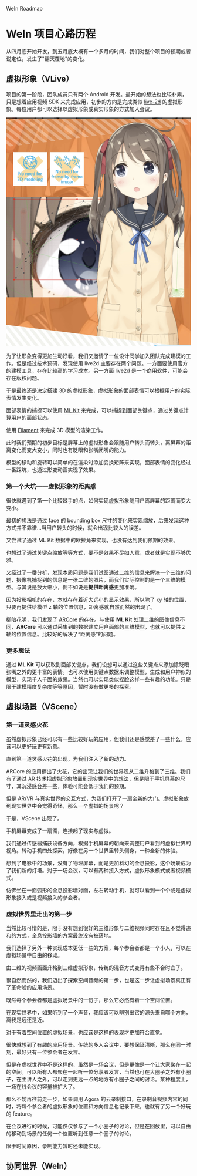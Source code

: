 WeIn Roadmap

# WeIn 项目心路历程

从四月底开始开发，到五月底大概有一个多月的时间，我们对整个项目的预期或者说定位，发生了"翻天覆地"的变化。

## 虚拟形象（VLive）

项目的第一阶段，团队成员只有两个 Android 开发。最开始的想法也比较朴素，只是想着应用视频 SDK 来完成应用，初步的方向是完成类似 [live-2d](https://www.live2d.com/en/) 的虚拟形象。每位用户都可以选择以虚拟形象或真实形象的方式加入会议。

![live2d](image/live2d.jpg)

为了让形象变得更加生动好看，我们又邀请了一位设计同学加入团队完成建模的工作。但是经过技术预研，发现使用 live2d 主要存在两个问题。一方面要使用官方的建模工具，存在比较高的学习成本。另一方面 live2d 是一个商用软件，可能会存在版权问题。

于是最终还是决定搭建 3D 的虚拟形象，虚拟形象的面部表情可以根据用户的实际表情发生变化。

面部表情的捕捉可以使用 [ML Kit](https://developers.google.com/ml-kit) 来完成，可以捕捉到面部关键点，通过关键点计算用户的面部状态。

使用 [Filament](https://github.com/google/filament) 来完成 3D 模型的渲染工作。

此时我们预期的初步目标是屏幕上的虚拟形象会跟随用户转头而转头，离屏幕的距离变化而变大变小，同时也有眨眼和张嘴闭嘴的能力。

模型的移动和旋转可以简单的在渲染时添加变换矩阵来实现，面部表情的变化经过一番踩坑，也通过形变动画实现了效果。

### 第一个大坑——虚拟形象的距离感

很快就遇到了第一个比较棘手的点，如何实现虚拟形象随用户离屏幕的距离而变大变小。

最初的想法是通过 face 的 bounding box 尺寸的变化来实现缩放，后来发现这种方式并不靠谱…当用户转头的时候，就会出现比较大的误差。

又尝试了通过 ML Kit 数据中的欧拉角来实现，也没有达到我们预期的效果。

也想过了通过关键点缩放等等方式，要不是效果不尽如人意，或者就是实现不够优雅。

又经过了一番分析，发现本质问题是我们试图通过二维的信息来解决一个三维的问题，摄像机捕捉到的信息是一张二维的照片，而我们实际控制的是一个三维的模型。与其说是放大缩小，倒不如说是**提供距离感**更加准确。

因为投影相机的存在，本就存在着近大远小的显示效果，所以除了 xy 轴的位置，只要再提供给模型 z 轴的位置信息，距离感就自然而然的出现了。

柳暗花明，我们发现了 [ARCore](https://developers.google.com/ar) 的存在。与使用 **ML Kit** 处理二维的图像信息不同，**ARCore** 可以通过采集到的数据建立用户面部的三维模型，也就可以提供 z 轴的位置信息。比较好的解决了“距离感”的问题。

### 更多想法

通过 **ML Kit** 可以获取到面部关键点，我们设想可以通过这些关键点来添加除眨眼张嘴之外的更丰富的表情。也可以使用关键点数据来调整模型，生成和用户神似的模型，实现千人千面的效果。当然也可以实现类似捏脸这样一些有趣的功能。只是限于建模精度复杂度等等原因，暂时没有做更多的探索。

## 虚拟场景（VScene）

### 第一道灵感火花

虽然虚拟形象已经可以有一些比较好玩的应用，但我们还是感觉差了一些什么，应该可以更好玩更有新意。

直到第一道灵感火花的出现，为我们注入了新的动力。

ARCore 的应用擦出了火花，它的出现让我们的世界观从二维升格到了三维。我们有了通过 AR 技术把虚拟形象放置到现实世界中的想法，但是限于手机屏幕的尺寸，其沉浸感会差一些，体验可能会低于我们的预期。

但是 AR/VR 与真实世界的交互方式，为我们打开了一扇全新的大门。虚拟形象放到现实世界中会觉得奇怪，那么一个虚拟的场景呢？

于是，VScene 出现了。

手机屏幕变成了一扇窗，连接起了现实与虚拟。

我们通过传感器捕获设备方向，根据手机屏幕的朝向来调整用户看到的虚拟世界的视角。转动手机四处探索，好像在另一个世界里转头侧身，一种全新的体验。

想到了电影中的场景，没有了物理屏幕，而是更加科幻的全息投影，这个场景成为了我们新的灯塔。对于一场会议，可以有两种接入方式，虚拟形象模式或者视频模式。

仿佛坐在一面弧形的全息投影墙对面，左右转动手机，就可以看到一个个或是虚拟形象接入或是视频接入的参会者。

### 虚拟世界里走出的第一步

当然比较可惜的是，限于没有想到很好的三维形象与二维视频同时存在且不觉得违和的方式，全息投影墙的方案最终没有被落地。

我们选择了另外一种实现成本更低一些的方案，每个参会者都是一个小人，可以在虚拟场景中自由的移动。

由二维的视频画面升格到三维虚拟形象，传统的混音方式变得有些不合时宜了。

很自然而然的，我们迈出了探索空间音频的第一步，也是这一步让虚拟场景真正有了革命般的应用场景。

既然每个参会者都是虚拟场景中的一份子，那么它必然有着一个空间位置。

在现实世界中，如果听到了一个声音，我应该可以辨别出它的源头来自哪个方向，离我是远还是近。

对于有着空间位置的虚拟场景，也应该是这样的表现才更加符合直觉。

很快就想到了有趣的应用场景。传统的多人会议中，要想保证清晰，那么在同一时刻，最好只有一位参会者在发言。

但是在虚拟世界中不是这样的，虽然是一场会议，但是更像是一个让大家聚在一起的空间。可以所有人都聚在一起听一位分享者发言，当然也可在大圈子之外有小圈子，在主讲人之外，可以走到更远一点的地方有小圈子之间的讨论。某种程度上，一场在线会议的容量被扩大了。

那么不妨再往前走一步，如果调用 Agora 的云录制接口，在录制音视频内容的同时，将每个参会者的虚拟形象的位置和方向信息也记录下来，也就有了另一个好玩的 feature。

在会议进行的时候，可能仅仅参与了一个小圈子的讨论，但是在回放里，可以自由的移动到场景的任何一个位置听到任意一个圈子的讨论。 

限于时间原因，录制能力暂时还未能实现。

## 协同世界（WeIn）
